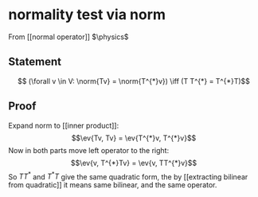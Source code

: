 # normality test via norm
From [[normal operator]]
$\physics$
## Statement
$$ (\forall v \in V: \norm{Tv} = \norm{T^{*}v}) \iff (T T^{*} = T^{*}T)$$
## Proof
Expand norm to [[inner product]]:
$$\ev{Tv, Tv} = \ev{T^{*}v, T^{*}v}$$
Now in both parts move left operator to the right:
$$\ev{v, T^{*}Tv} = \ev{v, TT^{*}v}$$
So $TT^{*}$ and $T^{*}T$ give the same quadratic form, the by [[extracting bilinear from quadratic]] it means same bilinear, and the same operator.